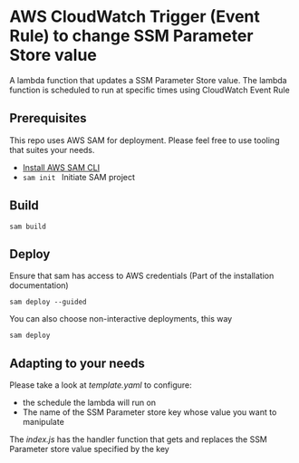 # AWS CloudWatch Trigger (Event Rule) to change SSM Parameter Store value

A lambda function that updates a SSM Parameter Store value. The lambda function is scheduled to run at specific times using CloudWatch Event Rule

## Prerequisites
This repo uses AWS SAM for deployment. Please feel free to use tooling that suites your needs.

 - [Install AWS SAM CLI](https://docs.aws.amazon.com/serverless-application-model/latest/developerguide/serverless-sam-cli-install.html)
 - ```sam init ``` Initiate SAM project

## Build
```
sam build
```

## Deploy
Ensure that sam has access to AWS credentials (Part of the installation documentation)

```
sam deploy --guided
```

You can also choose non-interactive deployments, this way
```
sam deploy
```


## Adapting to your needs
Please take a look at *template.yaml* to configure:
 - the schedule the lambda will run on
 - The name of the SSM Parameter store key whose value you want to manipulate

The *index.js* has the handler function that gets and replaces the SSM Parameter store value specified by the key


